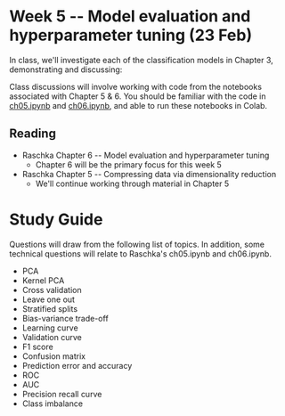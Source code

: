 
# Week 5 -- Model evaluation and hyperparameter tuning (23 Feb)

In class, we'll investigate each of the classification models in Chapter 3, demonstrating and discussing:

Class discussions will involve working with code from the notebooks associated with Chapter 5 & 6.
You should be familiar with the code in 
[ch05.ipynb](https://github.com/rasbt/python-machine-learning-book-3rd-edition/blob/master/ch05/ch05.ipynb) 
and [ch06.ipynb](https://github.com/rasbt/python-machine-learning-book-3rd-edition/blob/master/ch06/ch06.ipynb), 
and able to run these notebooks in Colab.

## Reading

* Raschka Chapter 6 -- Model evaluation and hyperparameter tuning
    * Chapter 6 will be the primary focus for this week 5
* Raschka Chapter 5 -- Compressing data via dimensionality reduction
    * We'll continue working through material in Chapter 5 

# Study Guide

Questions will draw from the following list of topics. 
In addition, some technical questions will relate to Raschka's ch05.ipynb and ch06.ipynb. 

* PCA
* Kernel PCA
* Cross validation
* Leave one out
* Stratified splits
* Bias-variance trade-off
* Learning curve
* Validation curve
* F1 score
* Confusion matrix
* Prediction error and accuracy
* ROC
* AUC
* Precision recall curve
* Class imbalance
